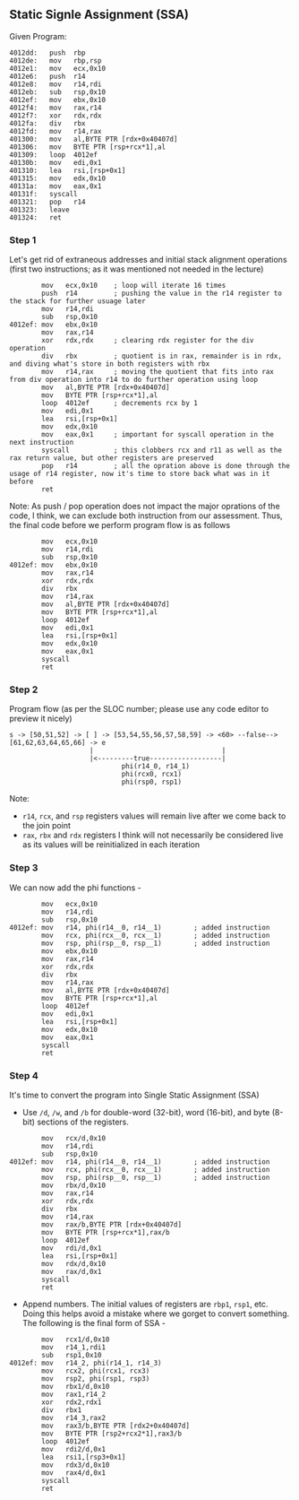 ## Static Signle Assignment (SSA)

Given Program:

```
4012dd:   push  rbp
4012de:   mov   rbp,rsp
4012e1:   mov   ecx,0x10
4012e6:   push  r14
4012e8:   mov   r14,rdi
4012eb:   sub   rsp,0x10
4012ef:   mov   ebx,0x10
4012f4:   mov   rax,r14
4012f7:   xor   rdx,rdx
4012fa:   div   rbx
4012fd:   mov   r14,rax
401300:   mov   al,BYTE PTR [rdx+0x40407d]
401306:   mov   BYTE PTR [rsp+rcx*1],al
401309:   loop  4012ef
40130b:   mov   edi,0x1
401310:   lea   rsi,[rsp+0x1]
401315:   mov   edx,0x10
40131a:   mov   eax,0x1
40131f:   syscall 
401321:   pop   r14
401323:   leave  
401324:   ret
```

### Step 1

Let's get rid of extraneous addresses and initial stack alignment operations (first two instructions; as it was mentioned not needed in the lecture)

```
        mov   ecx,0x10    ; loop will iterate 16 times
        push  r14         ; pushing the value in the r14 register to the stack for further usuage later
        mov   r14,rdi
        sub   rsp,0x10
4012ef: mov   ebx,0x10
        mov   rax,r14
        xor   rdx,rdx     ; clearing rdx register for the div operation
        div   rbx         ; quotient is in rax, remainder is in rdx, and diving what's store in both registers with rbx
        mov   r14,rax     ; moving the quotient that fits into rax from div operation into r14 to do further operation using loop
        mov   al,BYTE PTR [rdx+0x40407d]
        mov   BYTE PTR [rsp+rcx*1],al
        loop  4012ef      ; decrements rcx by 1
        mov   edi,0x1
        lea   rsi,[rsp+0x1]
        mov   edx,0x10
        mov   eax,0x1     ; important for syscall operation in the next instruction
        syscall           ; this clobbers rcx and r11 as well as the rax return value, but other registers are preserved
        pop   r14         ; all the opration above is done through the usage of r14 register, now it's time to store back what was in it before
        ret
```

Note: As push / pop operation does not impact the major oprations of the code, I think, we can exclude both instruction from our assessment. Thus, the final code before we perform program flow is as follows

```
        mov   ecx,0x10
        mov   r14,rdi
        sub   rsp,0x10
4012ef: mov   ebx,0x10
        mov   rax,r14
        xor   rdx,rdx
        div   rbx
        mov   r14,rax
        mov   al,BYTE PTR [rdx+0x40407d]
        mov   BYTE PTR [rsp+rcx*1],al
        loop  4012ef
        mov   edi,0x1
        lea   rsi,[rsp+0x1]
        mov   edx,0x10
        mov   eax,0x1
        syscall
        ret
```


### Step 2

Program flow (as per the SLOC number; please use any code editor to preview it nicely)

```
s -> [50,51,52] -> [ ] -> [53,54,55,56,57,58,59] -> <60> --false--> [61,62,63,64,65,66] -> e
                    |                                |
                    |<---------true------------------|
                            phi(r14_0, r14_1)
                            phi(rcx0, rcx1)
                            phi(rsp0, rsp1)
```                            

Note:
- `r14`, `rcx`, and `rsp` registers values will remain live after we come back to the join point
- `rax`, `rbx` and `rdx` registers I think will not necessarily be considered live as its values will be reinitialized in each iteration


### Step 3

We can now add the phi functions -

```
        mov   ecx,0x10
        mov   r14,rdi
        sub   rsp,0x10
4012ef: mov   r14, phi(r14__0, r14__1)        ; added instruction
        mov   rcx, phi(rcx__0, rcx__1)        ; added instruction
        mov   rsp, phi(rsp__0, rsp__1)        ; added instruction
        mov   ebx,0x10
        mov   rax,r14
        xor   rdx,rdx
        div   rbx
        mov   r14,rax
        mov   al,BYTE PTR [rdx+0x40407d]
        mov   BYTE PTR [rsp+rcx*1],al
        loop  4012ef
        mov   edi,0x1
        lea   rsi,[rsp+0x1]
        mov   edx,0x10
        mov   eax,0x1
        syscall
        ret
```


### Step 4

It's time to convert the program into Single Static Assignment (SSA)

- Use `/d`, `/w`, and `/b` for double-word (32-bit), word (16-bit), and byte (8-bit) sections of the registers.  

```
        mov   rcx/d,0x10
        mov   r14,rdi
        sub   rsp,0x10
4012ef: mov   r14, phi(r14__0, r14__1)        ; added instruction
        mov   rcx, phi(rcx__0, rcx__1)        ; added instruction
        mov   rsp, phi(rsp__0, rsp__1)        ; added instruction
        mov   rbx/d,0x10
        mov   rax,r14
        xor   rdx,rdx
        div   rbx
        mov   r14,rax
        mov   rax/b,BYTE PTR [rdx+0x40407d]
        mov   BYTE PTR [rsp+rcx*1],rax/b
        loop  4012ef
        mov   rdi/d,0x1
        lea   rsi,[rsp+0x1]
        mov   rdx/d,0x10
        mov   rax/d,0x1
        syscall
        ret
```

- Append numbers. The initial values of registers are `rbp1`, `rsp1`, etc. Doing this helps avoid a mistake where we gorget to convert something. The following is the final form of SSA -

```
        mov   rcx1/d,0x10
        mov   r14_1,rdi1
        sub   rsp1,0x10
4012ef: mov   r14_2, phi(r14_1, r14_3)
        mov   rcx2, phi(rcx1, rcx3)
        mov   rsp2, phi(rsp1, rsp3)
        mov   rbx1/d,0x10
        mov   rax1,r14_2
        xor   rdx2,rdx1
        div   rbx1
        mov   r14_3,rax2
        mov   rax3/b,BYTE PTR [rdx2+0x40407d]
        mov   BYTE PTR [rsp2+rcx2*1],rax3/b
        loop  4012ef
        mov   rdi2/d,0x1
        lea   rsi1,[rsp3+0x1]
        mov   rdx3/d,0x10
        mov   rax4/d,0x1
        syscall
        ret
```